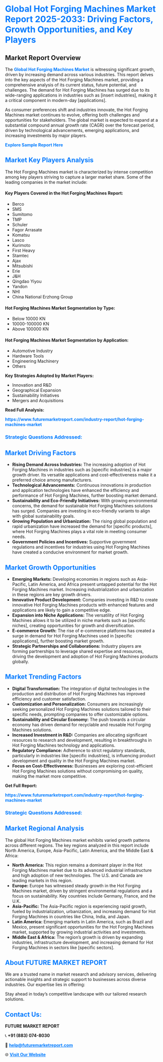 <h1 style="color: #007BFF;">Global Hot Forging Machines Market Report 2025-2033: Driving Factors, Growth Opportunities, and Key Players</h1>

<section id="overview">
<h2>Market Report Overview</h2>
<p>The <a href="https://www.futuremarketreport.com/industry-report/hot-forging-machines-market" style="color: #007BFF; text-decoration: none;"><strong>Global Hot Forging Machines Market</strong></a> is witnessing significant growth, driven by increasing demand across various industries. This report delves into the key aspects of the Hot Forging Machines market, providing a comprehensive analysis of its current status, future potential, and challenges. The demand for Hot Forging Machines has surged due to its wide-ranging applications in industries such as [insert industries], making it a critical component in modern-day [applications].</p>
<p>As consumer preferences shift and industries innovate, the Hot Forging Machines market continues to evolve, offering both challenges and opportunities for stakeholders. The global market is expected to expand at a substantial compound annual growth rate (CAGR) over the forecast period, driven by technological advancements, emerging applications, and increasing investments by major players.</p>
</section>

<section id="overview">
<p><a href="https://www.futuremarketreport.com/request-sample/reportId=56956" style="color: #007BFF; text-decoration: none;"><strong>Explore Sample Report Here</strong></a></p>
</section>

<section id="key-players">
<h2 style="color: #007BFF;">Market Key Players Analysis</h2>
<p>The Hot Forging Machines market is characterized by intense competition among key players striving to capture a larger market share. Some of the leading companies in the market include:</p>
<h4>Key Players Covered in the Hot Forging Machines Report:</h4>
<ul><li>Berco</li><li>SMS</li><li>Sumitomo</li><li>TMP</li><li>Schuler</li><li>Fagor Arrasate</li><li>Komatsu</li><li>Lasco</li><li>Kurimoto</li><li>First Heavy</li><li>Stamtec</li><li>Ajax</li><li>Mitsubishi</li><li>Erie</li><li>J&amp;H</li><li>Qingdao Yiyou</li><li>Yandon</li><li>NHI</li><li>China National Erzhong Group</li></ul>
<h4>Hot Forging Machines Market Segmentation by Type:</h4>
<ul><li>Below 10000 KN</li><li>10000-100000 KN</li><li>Above 100000 KN</li></ul>

<h4>Hot Forging Machines Market Segmentation by Application:</h4>
<ul><li>Automotive Industry</li><li>Hardware Tools</li><li>Engineering Machinery</li><li>Others</li></ul>
<p><strong>Key Strategies Adopted by Market Players:</strong></p>
<ul>
<li>Innovation and R&D</li>
<li>Geographical Expansion</li>
<li>Sustainability Initiatives</li>
<li>Mergers and Acquisitions</li>
</ul>
</section>

<section>
<p><strong>Read Full Analysis: </strong></p><a href="https://www.futuremarketreport.com/industry-report/hot-forging-machines-market" style="color: #007BFF; text-decoration: none;"><strong>https://www.futuremarketreport.com/industry-report/hot-forging-machines-market</strong></a>
<h3 style="color: #007BFF;">Strategic Questions Addressed:</h3>
</section>

<section id="driving-factors">
<h2 style="color: #007BFF;">Market Driving Factors</h2>
<ul>
<li><strong>Rising Demand Across Industries:</strong> The increasing adoption of Hot Forging Machines in industries such as [specific industries] is a major growth driver. Its versatile applications and cost-effectiveness make it a preferred choice among manufacturers.</li>
<li><strong>Technological Advancements:</strong> Continuous innovations in production and application technologies have enhanced the efficiency and performance of Hot Forging Machines, further boosting market demand.</li>
<li><strong>Sustainability and Eco-Friendly Initiatives:</strong> With growing environmental concerns, the demand for sustainable Hot Forging Machines solutions has surged. Companies are investing in eco-friendly variants to align with global sustainability goals.</li>
<li><strong>Growing Population and Urbanization:</strong> The rising global population and rapid urbanization have increased the demand for [specific products], where Hot Forging Machines plays a vital role in meeting consumer needs.</li>
<li><strong>Government Policies and Incentives:</strong> Supportive government regulations and incentives for industries using Hot Forging Machines have created a conducive environment for market growth.</li>
</ul>
</section>

<section id="growth-opportunities">
<h2 style="color: #007BFF;">Market Growth Opportunities</h2>
<ul>
<li><strong>Emerging Markets:</strong> Developing economies in regions such as Asia-Pacific, Latin America, and Africa present untapped potential for the Hot Forging Machines market. Increasing industrialization and urbanization in these regions are key growth drivers.</li>
<li><strong>Innovative Product Development:</strong> Companies investing in R&D to create innovative Hot Forging Machines products with enhanced features and applications are likely to gain a competitive edge.</li>
<li><strong>Expansion into Niche Applications:</strong> The versatility of Hot Forging Machines allows it to be utilized in niche markets such as [specific niches], creating opportunities for growth and diversification.</li>
<li><strong>E-commerce Growth:</strong> The rise of e-commerce platforms has created a surge in demand for Hot Forging Machines used in [specific applications], further boosting market growth.</li>
<li><strong>Strategic Partnerships and Collaborations:</strong> Industry players are forming partnerships to leverage shared expertise and resources, driving the development and adoption of Hot Forging Machines products globally.</li>
</ul>
</section>

<section id="trending-factors">
<h2 style="color: #007BFF;">Market Trending Factors</h2>
<ul>
<li><strong>Digital Transformation:</strong> The integration of digital technologies in the production and distribution of Hot Forging Machines has improved efficiency and customer satisfaction.</li>
<li><strong>Customization and Personalization:</strong> Consumers are increasingly seeking personalized Hot Forging Machines solutions tailored to their specific needs, prompting companies to offer customizable options.</li>
<li><strong>Sustainability and Circular Economy:</strong> The push towards a circular economy has driven demand for recyclable and reusable Hot Forging Machines solutions.</li>
<li><strong>Increased Investment in R&D:</strong> Companies are allocating significant resources to research and development, resulting in breakthroughs in Hot Forging Machines technology and applications.</li>
<li><strong>Regulatory Compliance:</strong> Adherence to strict regulatory standards, particularly in industries like [specific industries], is influencing product development and quality in the Hot Forging Machines market.</li>
<li><strong>Focus on Cost-Effectiveness:</strong> Businesses are exploring cost-efficient Hot Forging Machines solutions without compromising on quality, making the market more competitive.</li>
</ul>
</section>

<section>
<p><strong>Get Full Report: </strong></p><a href="https://www.futuremarketreport.com/industry-report/hot-forging-machines-market" style="color: #007BFF; text-decoration: none;"><strong>https://www.futuremarketreport.com/industry-report/hot-forging-machines-market</strong></a>
<h3 style="color: #007BFF;">Strategic Questions Addressed:</h3>
</section>


<section id="regional-analysis">
<h2 style="color: #007BFF;">Market Regional Analysis</h2>
<p>The global Hot Forging Machines market exhibits varied growth patterns across different regions. The key regions analyzed in this report include North America, Europe, Asia-Pacific, Latin America, and the Middle East & Africa:</p>
<ul>
<li><strong>North America:</strong> This region remains a dominant player in the Hot Forging Machines market due to its advanced industrial infrastructure and high adoption of new technologies. The U.S. and Canada are leading markets in this region.</li>
<li><strong>Europe:</strong> Europe has witnessed steady growth in the Hot Forging Machines market, driven by stringent environmental regulations and a focus on sustainability. Key countries include Germany, France, and the U.K.</li>
<li><strong>Asia-Pacific:</strong> The Asia-Pacific region is experiencing rapid growth, fueled by industrialization, urbanization, and increasing demand for Hot Forging Machines in countries like China, India, and Japan.</li>
<li><strong>Latin America:</strong> Emerging markets in Latin America, such as Brazil and Mexico, present significant opportunities for the Hot Forging Machines market, supported by growing industrial activities and investments.</li>
<li><strong>Middle East & Africa:</strong> The region’s growth is driven by expanding industries, infrastructure development, and increasing demand for Hot Forging Machines in sectors like [specific sectors].</li>
</ul>
</section>

<footer>
<h2 style="color: #007BFF;">About FUTURE MARKET REPORT</h2>
<p>We are a trusted name in market research and advisory services, delivering actionable insights and strategic support to businesses across diverse industries. Our expertise lies in offering:</p>

<p>Stay ahead in today’s competitive landscape with our tailored research solutions.</p>

<h2 style="color: #007BFF;">Contact Us:</h2>
<p><strong>FUTURE MARKET REPORT</strong></p>
<p>📞 <strong>+91 (883) 074-8030</strong></p>
<p>📧 <strong><a href="mailto:help@futuremarketreport.com" style="color: #007BFF;">help@futuremarketreport.com</a></strong></p>
<p>🌐 <strong><a href="https://www.futuremarketreport.com/" style="color: #007BFF;">Visit Our Website</a></strong></p>
</footer>